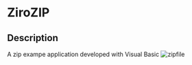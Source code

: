 # ZiroZIP
## Description
A zip exampe application developed with Visual Basic
![zipfile](https://user-images.githubusercontent.com/83214912/219021128-8726b9c8-e9ad-4812-b305-f1a7002b6b3f.gif)
